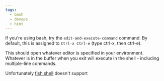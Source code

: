 ```yaml
---
tags:
  - bash
  - devops
  - hint
---
```

If you're using bash, try the `edit-and-execute-command` command. By default, this is assigned to `Ctrl-x Ctrl-e` (type ctrl-x, then ctrl-e).

This should open whatever editor is specified in your environment. Whatever is in the buffer when you exit will execute in the shell - including multiple-line commands.

Unfortunately [fish shell](https://fishshell.com/) doesn't support